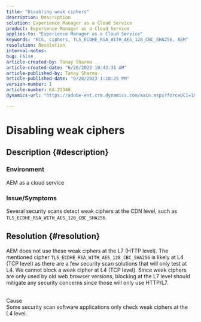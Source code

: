 ```yaml
---
title: "Disabling weak ciphers"
description: Description
solution: Experience Manager as a Cloud Service
product: Experience Manager as a Cloud Service
applies-to: "Experience Manager as a Cloud Service"
keywords: "KCS, ciphers, TLS_ECDHE_RSA_WITH_AES_128_CBC_SHA256, AEM"
resolution: Resolution
internal-notes: 
bug: False
article-created-by: Tanay Sharma .
article-created-date: "6/26/2023 10:43:31 AM"
article-published-by: Tanay Sharma .
article-published-date: "6/28/2023 1:18:25 PM"
version-number: 1
article-number: KA-22348
dynamics-url: "https://adobe-ent.crm.dynamics.com/main.aspx?forceUCI=1&pagetype=entityrecord&etn=knowledgearticle&id=5e242c46-0e14-ee11-8f6e-6045bd006295"

---
```

# Disabling weak ciphers

## Description {#description}


### Environment

AEM as a cloud service

### Issue/Symptoms

Several security scans detect weak ciphers at the CDN level, such as `TLS_ECDHE_RSA_WITH_AES_128_CBC_SHA256`.


## Resolution {#resolution}


AEM does not use these weak ciphers at the L7 (HTTP level). The mentioned cipher `TLS_ECDHE_RSA_WITH_AES_128_CBC_SHA256` is likely at L4 (TCP level) as there are a few security scan solutions that will only test at L4. We cannot block a weak cipher at L4 (TCP level). Since weak ciphers are only used by old web browser versions, blocking at the L7 level should mitigate any security concerns since those will only use HTTP/L7.


<br>Cause<br>
Some security scan software applications only check weak ciphers at the L4 level.
